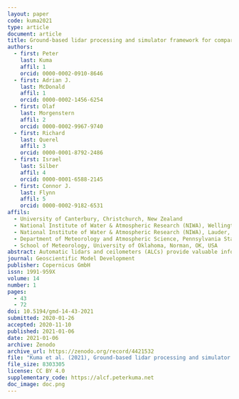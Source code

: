 ```yaml
---
layout: paper
code: kuma2021
type: article
document: article
title: Ground-based lidar processing and simulator framework for comparing models and observations (ALCF 1.0)
authors:
  - first: Peter
    last: Kuma
    affil: 1
    orcid: 0000-0002-0910-8646
  - first: Adrian J.
    last: McDonald
    affil: 1
    orcid: 0000-0002-1456-6254
  - first: Olaf
    last: Morgenstern
    affil: 2
    orcid: 0000-0002-9967-9740
  - first: Richard
    last: Querel
    affil: 3
    orcid: 0000-0001-8792-2486
  - first: Israel
    last: Silber
    affil: 4
    orcid: 0000-0001-6588-2145
  - first: Connor J.
    last: Flynn
    affil: 5
    orcid: 0000-0002-9182-6531
affils:
  - University of Canterbury, Christchurch, New Zealand
  - National Institute of Water & Atmospheric Research (NIWA), Wellington, New Zealand
  - National Institute of Water & Atmospheric Research (NIWA), Lauder, New Zealand
  - Department of Meteorology and Atmospheric Science, Pennsylvania State University, PA, USA
  - School of Meteorology, University of Oklahoma, Norman, OK, USA
abstract: Automatic lidars and ceilometers (ALCs) provide valuable information on cloud and aerosols but have not been systematically used in the evaluation of general circulation models (GCMs) and numerical weather prediction (NWP) models. Obstacles associated with the diversity of instruments, a lack of standardisation of data products and open processing tools mean that the value of large ALC networks worldwide is not being realised. We discuss a tool, called the Automatic Lidar and Ceilometer Framework (ALCF), that overcomes these problems and also includes a ground-based lidar simulator, which calculates the radiative transfer of laser radiation and allows one-to-one comparison with models. Our ground-based lidar simulator is based on the Cloud Feedback Model Intercomparison Project (CFMIP) Observation Simulator Package (COSP), which has been extensively used for spaceborne lidar intercomparisons. The ALCF implements all steps needed to transform and calibrate raw ALC data and create simulated attenuated volume backscattering coefficient profiles for one-to-one comparison and complete statistical analysis of clouds. The framework supports multiple common commercial ALCs (Vaisala CL31, CL51, Lufft CHM 15k and Droplet Measurement Technologies MiniMPL), reanalyses (JRA-55, ERA5 and MERRA-2) and models (the Unified Model and AMPS – the Antarctic Mesoscale Prediction System). To demonstrate its capabilities, we present case studies evaluating cloud in the supported reanalyses and models using CL31, CL51, CHM 15k and MiniMPL observations at three sites in New Zealand. We show that the reanalyses and models generally underestimate cloud fraction. If sufficiently high-temporal-resolution model output is available (better than 6-hourly), a direct comparison of individual clouds is also possible. We demonstrate that the ALCF can be used as a generic evaluation tool to examine cloud occurrence and cloud properties in reanalyses, NWP models, and GCMs, potentially utilising the large amounts of ALC data already available. This tool is likely to be particularly useful for the analysis and improvement of low-level cloud simulations which are not well monitored from space.  This has previously been identified as a critical deficiency in contemporary models, limiting the accuracy of weather forecasts and future climate projections. While the current focus of the framework is on clouds, support for aerosol in the lidar simulator is planned in the future.
journal: Geoscientific Model Development
publisher: Copernicus GmbH
issn: 1991-959X
volume: 14
number: 1
pages:
  - 43
  - 72
doi: 10.5194/gmd-14-43-2021
submitted: 2020-01-26
accepted: 2020-11-10
published: 2021-01-06
date: 2021-01-06
archive: Zenodo
archive_url: https://zenodo.org/record/4421532
file: "Kuma et al. (2021), Ground-based lidar processing and simulator framework for comparing models and observations (ALCF 1.0).pdf"
file_size: 8303305
license: CC BY 4.0
supplementary_code: https://alcf.peterkuma.net
doc_image: doc.png
---
```


